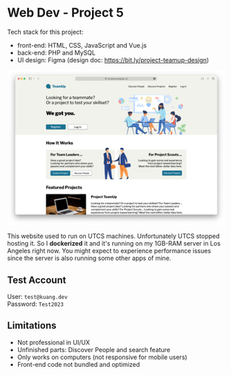 # Web Dev - Project 5

Tech stack for this project:

- front-end: HTML, CSS, JavaScript and Vue.js
- back-end: PHP and MySQL
- UI design: Figma (design doc: https://bit.ly/project-teamup-design)

![screenshot](assets/screenshot.png)

This website used to run on UTCS machines. Unfortunately UTCS stopped hosting it. So I **dockerized** it and it's running on my 1GB-RAM server in Los Angeles right now. You might expect to experience performance issues since the server is also running some other apps of mine.

## Test Account

User: `test@kuang.dev` \
Password: `Test2023`

## Limitations

- Not professional in UI/UX
- Unfinished parts: Discover People and search feature
- Only works on computers (not responsive for mobile users)
- Front-end code not bundled and optimized
